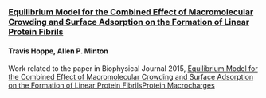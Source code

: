 ### [Equilibrium Model for the Combined Effect of Macromolecular Crowding and Surface Adsorption on the Formation of Linear Protein Fibrils](http://thoppe.github.io/Presentation_NIST_crowding/)

#### Travis Hoppe, Allen P. Minton

Work related to the paper in Biophysical Journal 2015, [Equilibrium Model for the Combined Effect of Macromolecular Crowding and Surface Adsorption on the Formation of Linear Protein FibrilsProtein Macrocharges](http://www.sciencedirect.com/science/article/pii/S0006349514048115)



